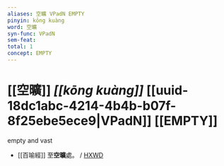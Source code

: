 ```yaml
---
aliases: 空曠 VPadN EMPTY
pinyin: kōng kuàng
word: 空曠
syn-func: VPadN
sem-feat: 
total: 1
concept: EMPTY 
---
```

# [[空曠]] *[[kōng kuàng]]*  [[uuid-18dc1abc-4214-4b4b-b07f-8f25ebe5ece9|VPadN]] [[EMPTY]]
empty and vast
 - [[百喻經]] 至**空曠**處。 / [HXWD](https://hxwd.org/textview.html?location=KR6b0066_T_002-0548b.18)